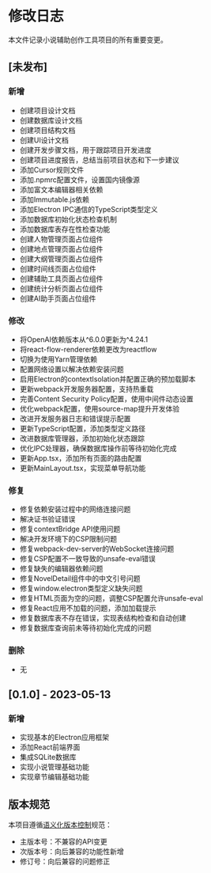 # 修改日志

本文件记录小说辅助创作工具项目的所有重要变更。

## [未发布]

### 新增
- 创建项目设计文档
- 创建数据库设计文档
- 创建项目结构文档
- 创建UI设计文档
- 创建开发步骤文档，用于跟踪项目开发进度
- 创建项目进度报告，总结当前项目状态和下一步建议
- 添加Cursor规则文件
- 添加.npmrc配置文件，设置国内镜像源
- 添加富文本编辑器相关依赖
- 添加Immutable.js依赖
- 添加Electron IPC通信的TypeScript类型定义
- 添加数据库初始化状态检查机制
- 添加数据库表存在性检查功能
- 创建人物管理页面占位组件
- 创建地点管理页面占位组件
- 创建大纲管理页面占位组件
- 创建时间线页面占位组件
- 创建辅助工具页面占位组件
- 创建统计分析页面占位组件
- 创建AI助手页面占位组件

### 修改
- 将OpenAI依赖版本从^6.0.0更新为^4.24.1
- 将react-flow-renderer依赖更改为reactflow
- 切换为使用Yarn管理依赖
- 配置网络设置以解决依赖安装问题
- 启用Electron的contextIsolation并配置正确的预加载脚本
- 更新webpack开发服务器配置，支持热重载
- 完善Content Security Policy配置，使用中间件动态设置
- 优化webpack配置，使用source-map提升开发体验
- 改进开发服务器日志和错误提示配置
- 更新TypeScript配置，添加类型定义路径
- 改进数据库管理器，添加初始化状态跟踪
- 优化IPC处理器，确保数据库操作前等待初始化完成
- 更新App.tsx，添加所有页面的路由配置
- 更新MainLayout.tsx，实现菜单导航功能

### 修复
- 修复依赖安装过程中的网络连接问题
- 解决证书验证错误
- 修复contextBridge API使用问题
- 解决开发环境下的CSP限制问题
- 修复webpack-dev-server的WebSocket连接问题
- 修复CSP配置不一致导致的unsafe-eval错误
- 修复缺失的编辑器依赖问题
- 修复NovelDetail组件中的中文引号问题
- 修复window.electron类型定义缺失问题
- 修复HTML页面为空的问题，调整CSP配置允许unsafe-eval
- 修复React应用不加载的问题，添加加载提示
- 修复数据库表不存在错误，实现表结构检查和自动创建
- 修复数据库查询前未等待初始化完成的问题

### 删除
- 无

## [0.1.0] - 2023-05-13

### 新增
- 实现基本的Electron应用框架
- 添加React前端界面
- 集成SQLite数据库
- 实现小说管理基础功能
- 实现章节编辑基础功能

## 版本规范

本项目遵循[语义化版本控制](https://semver.org/lang/zh-CN/)规范：

- 主版本号：不兼容的API变更
- 次版本号：向后兼容的功能性新增
- 修订号：向后兼容的问题修正 